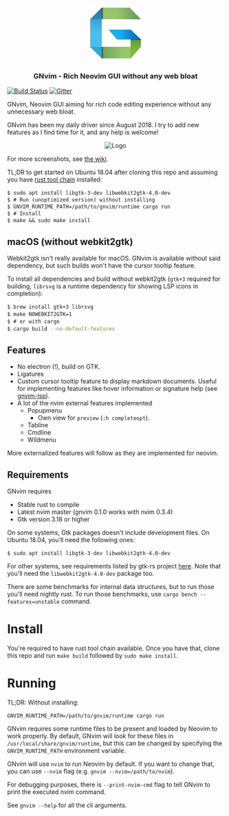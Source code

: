 <p align="center">
	<img src="./desktop/gnvim_128.png" alt="GNvim Logo">
    <h3 align="center">GNvim - Rich Neovim GUI without any web bloat</h3>
</p>

[![Build Status](https://travis-ci.org/vhakulinen/gnvim.svg?branch=master)](https://travis-ci.org/vhakulinen/gnvim)
[![Gitter](https://badges.gitter.im/gnvim/community.svg)](https://gitter.im/gnvim/community?utm_source=badge&utm_medium=badge&utm_campaign=pr-badge)

GNvim, Neovim GUI aiming for rich code editing experience without any
unnecessary web bloat.

GNvim has been my daily driver since August 2018. I try to add new features as
I find time for it, and any help is welcome!

<p align="center">
	<img src="https://github.com/vhakulinen/gnvim/wiki/completionmenu.png" alt="Logo">
</p>

For more screenshots, see [the wiki](https://github.com/vhakulinen/gnvim/wiki).

TL;DR to get started on Ubuntu 18.04 after cloning this repo and assuming
you have [rust tool chain](https://rustup.rs/) installed:

```
$ sudo apt install libgtk-3-dev libwebkit2gtk-4.0-dev
$ # Run (unoptimized version) without installing
$ GNVIM_RUNTIME_PATH=/path/to/gnvim/runtime cargo run
$ # Install
$ make && sudo make install
```

## macOS (without webkit2gtk)

Webkit2gtk isn't really available for macOS. GNvim is available without said
dependency, but such builds won't have the cursor tooltip feature. 

To install all dependencies and build without webkit2gtk (`gtk+3` required for 
building, `librsvg` is a runtime dependency for showing LSP icons in completion):

```bash
$ brew install gtk+3 librsvg
$ make NOWEBKIT2GTK=1
$ # or with cargo
$ cargo build --no-default-features
```

## Features

* No electron (!), build on GTK.
* Ligatures
* Custom cursor tooltip feature to display markdown documents.
  Useful for implementing features like hover information or signature help
  (see [gnvim-lsp](https://github.com/vhakulinen/gnvim-lsp)).
* A lot of the nvim external features implemented
    - Popupmenu
        * Own view for `preview` (`:h completeopt`).
    - Tabline
    - Cmdline
    - Wildmenu

More externalized features will follow as they are implemented for neovim.

## Requirements

GNvim requires

* Stable rust to compile
* Latest nvim master (gnvim 0.1.0 works with nvim 0.3.4)
* Gtk version 3.18 or higher

On some systems, Gtk packages doesn't include development files. On Ubuntu
18.04, you'll need the following ones:

```
$ sudo apt install libgtk-3-dev libwebkit2gtk-4.0-dev
```

For other systems, see requirements listed by gtk-rs project [here](https://gtk-rs.org/docs-src/requirements.html).
Note that you'll need the `libwebkit2gtk-4.0-dev` package too.

There are some benchmarks for internal data structures, but to run those you'll
need nightly rust. To run those benchmarks, use `cargo bench --features=unstable`
command.

# Install

You're required to have rust tool chain available. Once you have that, clone
this repo and run `make build` followed by `sudo make install`.

# Running

TL;DR: Without installing:

```
GNVIM_RUNTIME_PATH=/path/to/gnvim/runtime cargo run
```

GNvim requires some runtime files to be present and loaded by Neovim to work
properly. By default, GNvim will look for these files in `/usr/local/share/gnvim/runtime`,
but this can be changed by specifying the `GNVIM_RUNTIME_PATH` environment variable.

GNvim will use `nvim` to run Neovim by default. If you want to change that,
you can use `--nvim` flag (e.g. `gnvim --nvim=/path/to/nvim`).

For debugging purposes, there is `--print-nvim-cmd` flag to tell GNvim to print
the executed nvim command.

See `gnvim --help` for all the cli arguments.
